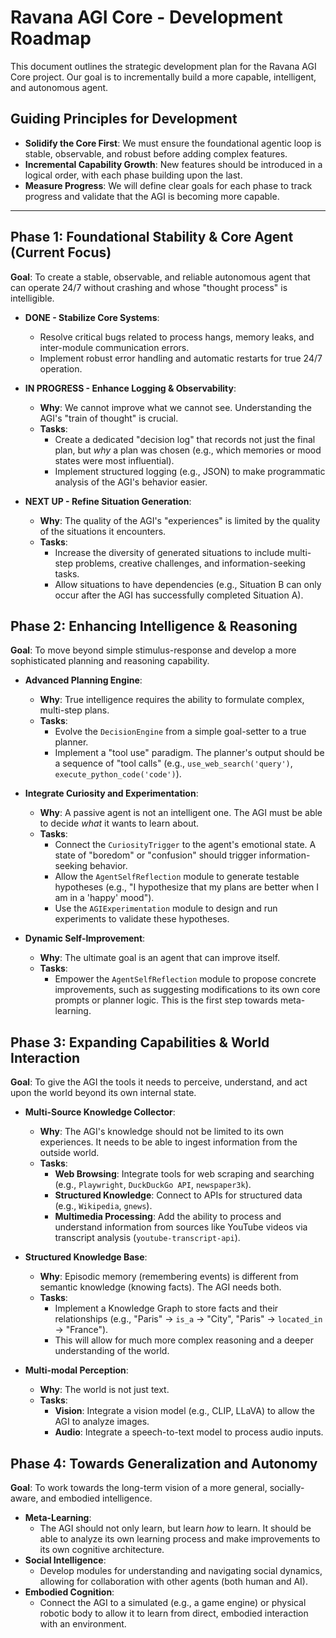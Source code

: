 # Ravana AGI Core - Development Roadmap

This document outlines the strategic development plan for the Ravana AGI Core project. Our goal is to incrementally build a more capable, intelligent, and autonomous agent.

## Guiding Principles for Development

-   **Solidify the Core First**: We must ensure the foundational agentic loop is stable, observable, and robust before adding complex features.
-   **Incremental Capability Growth**: New features should be introduced in a logical order, with each phase building upon the last.
-   **Measure Progress**: We will define clear goals for each phase to track progress and validate that the AGI is becoming more capable.

---

## Phase 1: Foundational Stability & Core Agent (Current Focus)

**Goal**: To create a stable, observable, and reliable autonomous agent that can operate 24/7 without crashing and whose "thought process" is intelligible.

-   **DONE - Stabilize Core Systems**:
    -   Resolve critical bugs related to process hangs, memory leaks, and inter-module communication errors.
    -   Implement robust error handling and automatic restarts for true 24/7 operation.

-   **IN PROGRESS - Enhance Logging & Observability**:
    -   **Why**: We cannot improve what we cannot see. Understanding the AGI's "train of thought" is crucial.
    -   **Tasks**:
        -   Create a dedicated "decision log" that records not just the final plan, but *why* a plan was chosen (e.g., which memories or mood states were most influential).
        -   Implement structured logging (e.g., JSON) to make programmatic analysis of the AGI's behavior easier.

-   **NEXT UP - Refine Situation Generation**:
    -   **Why**: The quality of the AGI's "experiences" is limited by the quality of the situations it encounters.
    -   **Tasks**:
        -   Increase the diversity of generated situations to include multi-step problems, creative challenges, and information-seeking tasks.
        -   Allow situations to have dependencies (e.g., Situation B can only occur after the AGI has successfully completed Situation A).

## Phase 2: Enhancing Intelligence & Reasoning

**Goal**: To move beyond simple stimulus-response and develop a more sophisticated planning and reasoning capability.

-   **Advanced Planning Engine**:
    -   **Why**: True intelligence requires the ability to formulate complex, multi-step plans.
    -   **Tasks**:
        -   Evolve the `DecisionEngine` from a simple goal-setter to a true planner.
        -   Implement a "tool use" paradigm. The planner's output should be a sequence of "tool calls" (e.g., `use_web_search('query')`, `execute_python_code('code')`).

-   **Integrate Curiosity and Experimentation**:
    -   **Why**: A passive agent is not an intelligent one. The AGI must be able to decide *what* it wants to learn about.
    -   **Tasks**:
        -   Connect the `CuriosityTrigger` to the agent's emotional state. A state of "boredom" or "confusion" should trigger information-seeking behavior.
        -   Allow the `AgentSelfReflection` module to generate testable hypotheses (e.g., "I hypothesize that my plans are better when I am in a 'happy' mood").
        -   Use the `AGIExperimentation` module to design and run experiments to validate these hypotheses.

-   **Dynamic Self-Improvement**:
    -   **Why**: The ultimate goal is an agent that can improve itself.
    -   **Tasks**:
        -   Empower the `AgentSelfReflection` module to propose concrete improvements, such as suggesting modifications to its own core prompts or planner logic. This is the first step towards meta-learning.

## Phase 3: Expanding Capabilities & World Interaction

**Goal**: To give the AGI the tools it needs to perceive, understand, and act upon the world beyond its own internal state.

-   **Multi-Source Knowledge Collector**:
    -   **Why**: The AGI's knowledge should not be limited to its own experiences. It needs to be able to ingest information from the outside world.
    -   **Tasks**:
        -   **Web Browsing**: Integrate tools for web scraping and searching (e.g., `Playwright`, `DuckDuckGo API`, `newspaper3k`).
        -   **Structured Knowledge**: Connect to APIs for structured data (e.g., `Wikipedia`, `gnews`).
        -   **Multimedia Processing**: Add the ability to process and understand information from sources like YouTube videos via transcript analysis (`youtube-transcript-api`).

-   **Structured Knowledge Base**:
    -   **Why**: Episodic memory (remembering events) is different from semantic knowledge (knowing facts). The AGI needs both.
    -   **Tasks**:
        -   Implement a Knowledge Graph to store facts and their relationships (e.g., "Paris" -> `is_a` -> "City", "Paris" -> `located_in` -> "France").
        -   This will allow for much more complex reasoning and a deeper understanding of the world.

-   **Multi-modal Perception**:
    -   **Why**: The world is not just text.
    -   **Tasks**:
        -   **Vision**: Integrate a vision model (e.g., CLIP, LLaVA) to allow the AGI to analyze images.
        -   **Audio**: Integrate a speech-to-text model to process audio inputs.

## Phase 4: Towards Generalization and Autonomy

**Goal**: To work towards the long-term vision of a more general, socially-aware, and embodied intelligence.

-   **Meta-Learning**:
    -   The AGI should not only learn, but learn *how* to learn. It should be able to analyze its own learning process and make improvements to its own cognitive architecture.
-   **Social Intelligence**:
    -   Develop modules for understanding and navigating social dynamics, allowing for collaboration with other agents (both human and AI).
-   **Embodied Cognition**:
    -   Connect the AGI to a simulated (e.g., a game engine) or physical robotic body to allow it to learn from direct, embodied interaction with an environment.
